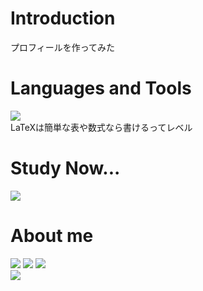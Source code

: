 # Introduction
プロフィールを作ってみた

# Languages and Tools
![](https://skillicons.dev/icons?i=html,css,bootstrap,js,jquery,py,django,java,spring,selenium,eclipse,vscode,pycharm,mysql,postgres,github,notion,latex)  
LaTeXは簡単な表や数式なら書けるってレベル  

# Study Now...
![](https://skillicons.dev/icons?i=react,materialui,nodejs,cpp,aws,figma)

# About me
![](https://github-readme-stats.vercel.app/api/top-langs?username=Mio-K0408&show_icons=true&locale=en&layout=compact)
![](http://github-profile-summary-cards.vercel.app/api/cards/repos-per-language?username=Mio-K0408&theme=default)
![](http://github-profile-summary-cards.vercel.app/api/cards/most-commit-language?username=Mio-K0408&theme=default)  
![](http://github-profile-summary-cards.vercel.app/api/cards/profile-details?username=Mio-K0408&theme=default)  

